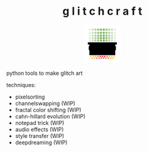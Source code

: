 <h1 align="center"> g l i t c h c r a f t </h1>
<div align="center"><img src="./logo/logo.png" width="100"></div>

python tools to make glitch art

techniques:
- pixelsorting
- channelswapping (WIP)
- fractal color shifting (WIP)
- cahn-hillard evolution (WIP)
- notepad trick (WIP)
- audio effects (WIP)
- style transfer (WIP)
- deepdreaming (WIP)
